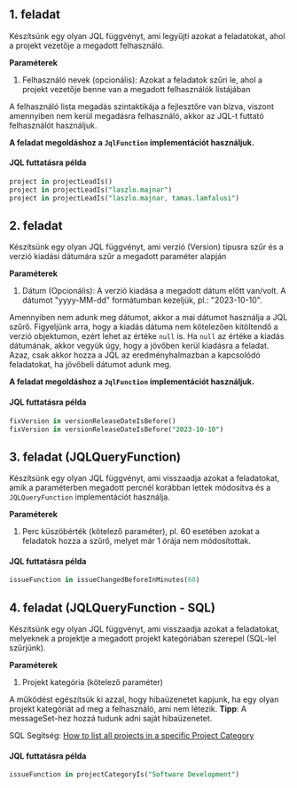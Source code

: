 ## 1. feladat
Készítsünk egy olyan JQL  függvényt, ami legyűjti azokat a feladatokat, ahol a projekt vezetője a megadott felhasználó.

**Paraméterek**
1. Felhasználó nevek (opcionális): Azokat a feladatok szűri le, ahol a projekt vezetője benne van a megadott felhasználók listájában

A felhasználó lista megadás szintaktikája a fejlesztőre van bízva, viszont amennyiben nem kerül megadásra felhasználó, akkor az JQL-t futtató felhasználót használjuk.

**A feladat megoldáshoz a `JqlFunction` implementációt használjuk.**

#### JQL futtatásra példa
```sql
project in projectLeadIs()
project in projectLeadIs("laszlo.majnar")
project in projectLeadIs("laszlo.majnar, tamas.lamfalusi")
```

## 2. feladat
Készítsünk egy olyan JQL  függvényt, ami verzió (Version) típusra szűr és a verzió kiadási dátumára szűr a megadott paraméter alapján

**Paraméterek**
1. Dátum (Opcionális): A verzió kiadása a megadott dátum előtt van/volt. A dátumot "yyyy-MM-dd" formátumban kezeljük, pl.: "2023-10-10".

Amennyiben nem adunk meg dátumot, akkor a mai dátumot használja a JQL szűrő.
Figyeljünk arra, hogy a kiadás dátuma nem kötelezően kitöltendő a verzió objektumon, ezért lehet az értéke `null` is. Ha `null` az értéke a kiadás dátumának, akkor vegyük úgy, hogy a jövőben kerül kiadásra a feladat.
Azaz, csak akkor hozza a JQL az eredményhalmazban a kapcsolódó feladatokat, ha jövőbeli dátumot adunk meg.

**A feladat megoldáshoz a `JqlFunction` implementációt használjuk.**

#### JQL futtatásra példa
```sql
fixVersion in versionReleaseDateIsBefore()
fixVersion in versionReleaseDateIsBefore("2023-10-10")
```

## 3. feladat (JQLQueryFunction)
Készítsünk egy olyan JQL függvényt, ami visszaadja azokat a feladatokat, amik a paraméterben megadott percnél korábban lettek módosítva és a `JQLQueryFunction` implementációt használja.

**Paraméterek**
1. Perc küszöbérték (kötelező paraméter), pl. 60 esetében azokat a feladatok hozza a szűrő, melyet már 1 órája nem módosítottak.

#### JQL futtatásra példa
```sql
issueFunction in issueChangedBeforeInMinutes(60)
```

## 4. feladat (JQLQueryFunction - SQL)
Készítsünk egy olyan JQL függvényt, ami visszaadja azokat a feladatokat, melyeknek a projektje a megadott projekt kategóriában szerepel (SQL-lel szűrjünk).

**Paraméterek**
1. Projekt kategória (kötelező paraméter)

A működést egészítsük ki azzal, hogy hibaüzenetet kapjunk, ha egy olyan projekt kategóriát ad meg a felhasználó, ami nem létezik.
**Tipp**: A messageSet-hez hozzá tudunk adni saját hibaüzenetet.

SQL Segítség: [How to list all projects in a specific Project Category](https://confluence.atlassian.com/jirakb/how-to-list-all-projects-in-a-specific-project-category-781194603.html)

#### JQL futtatásra példa
```sql
issueFunction in projectCategoryIs("Software Development")
```